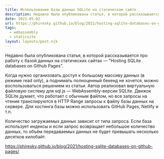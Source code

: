 ```yaml
---
title: Использование базы данных SQLite на статическом сайте
description: Недавно была опубликована статья, в которой рассказывается про работу с базой данных на статических сайтах
date: 2021-05-02
url: https://phiresky.github.io/blog/2021/hosting-sqlite-databases-on-github-pages/
tags:
  - webassembly
  - staticsite
layout: layouts/post.njk
---
```

Недавно была опубликована статья, в которой рассказывается про работу с базой данных на статических сайтах — "Hosting SQLite databases on Github Pages".

Когда нужно организовать доступ к большому массиву данных (в режиме read only), а поднимать полноценный бекенд не хочется, можно воспользоваться решением из статьи. Автор реализовал виртуальную файловую систему для sql.js — WebAssembly-версии SQLite. Движок SQLite думает, что работает с обычным файлом, но все запросы на чтение транслируются в HTTP Range запросы к файлу базы данных на сервере. Для хостинга базы можно использовать GitHub Pages, Netlify и т.п.

Количество загружаемых данных зависит от типа запроса. Если база использует индексы и если запрос возвращает небольшое количество данных, то объём передаваемых данных не будет превышать несколько десятков килобайт.

https://phiresky.github.io/blog/2021/hosting-sqlite-databases-on-github-pages/
